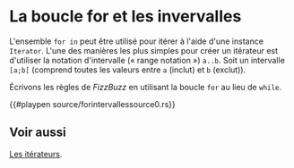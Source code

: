 # La boucle for et les invervalles

L'ensemble `for in` peut être utilisé pour itérer à l'aide d'une instance `Iterator`. L'une des manières les plus simples pour créer un itérateur est d'utiliser la notation d'intervalle (« range notation ») `a..b`. Soit un intervalle `[a;b[` (comprend toutes les valeurs entre `a` (inclut) et `b` (exclut)).

Écrivons les règles de *FizzBuzz* en utilisant la boucle `for` au lieu de `while`.

{{#playpen source/forintervallessource0.rs}}

## Voir aussi

[Les itérateurs](../chapitre14/iterators.html).